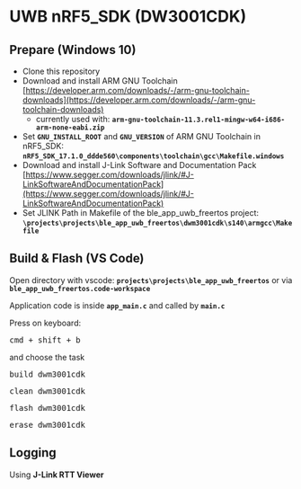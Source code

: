 # UWB nRF5_SDK (DW3001CDK)

## Prepare (Windows 10)
 * Clone this repository
 * Download and install ARM GNU Toolchain [https://developer.arm.com/downloads/-/arm-gnu-toolchain-downloads](https://developer.arm.com/downloads/-/arm-gnu-toolchain-downloads)
   * currently used with: **`arm-gnu-toolchain-11.3.rel1-mingw-w64-i686-arm-none-eabi.zip`**
 * Set **`GNU_INSTALL_ROOT`** and **`GNU_VERSION`** of ARM GNU Toolchain in nRF5_SDK: **`nRF5_SDK_17.1.0_ddde560\components\toolchain\gcc\Makefile.windows`**
 * Download and install J-Link Software and Documentation Pack [https://www.segger.com/downloads/jlink/#J-LinkSoftwareAndDocumentationPack](https://www.segger.com/downloads/jlink/#J-LinkSoftwareAndDocumentationPack)
 * Set JLINK Path in Makefile of the ble_app_uwb_freertos project: **`\projects\projects\ble_app_uwb_freertos\dwm3001cdk\s140\armgcc\Makefile`**


## Build & Flash (VS Code)

Open directory with vscode: **`projects\projects\ble_app_uwb_freertos`** or via  **`ble_app_uwb_freertos.code-workspace`**

Application code is inside **`app_main.c`** and called by **`main.c`**


Press on keyboard:

<kbd>cmd + shift + b</kbd>

and choose the task

<kbd>build dwm3001cdk</kbd>

<kbd>clean dwm3001cdk</kbd>

<kbd>flash dwm3001cdk</kbd>

<kbd>erase dwm3001cdk</kbd>

## Logging
Using **J-Link RTT Viewer**

